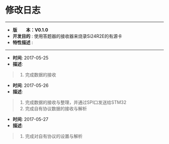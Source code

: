 # 修改日志
*******************************************************************************
* **版　　本：V0.1.0**
* **开发目的** : 使用答题器的接收器来烧录Si24R2E的有源卡
* **特性描述** : 
*******************************************************************************
* **时间**: 2017-05-25
* **描述**:
> 1. 完成数据的接收

* **时间**: 2017-05-26
* **描述**:
> 1. 完成数据的接收与整理，并通过SPI口发送给STM32
> 2. 完成自有协议数据的接收与解析

* **时间**: 2017-05-27
* **描述**:
> 1. 完成对自有协议的设置与解析